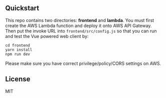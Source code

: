 ## Quickstart

This repo contains two directories: **frontend** and **lambda**. You must first
create the AWS Lambda function and deploy it onto AWS API Gateway. Then put the
invoke URL into `frontend/src/config.js` so that you can run and test the Vue
powered web client by:

```
cd frontend
yarn install
npm run dev
```

Please make sure you have correct privilege/policy/CORS settings on AWS.

## License

MIT
